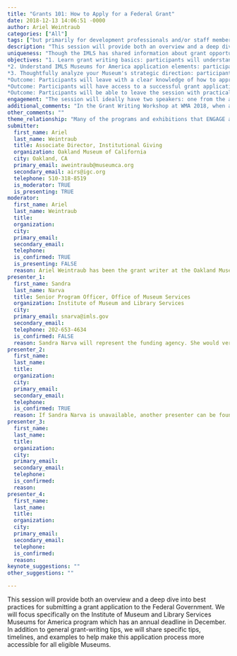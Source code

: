 ```yaml
---
title: "Grants 101: How to Apply for a Federal Grant"
date: 2018-12-13 14:06:51 -0000
author: Ariel Weintraub
categories: ["All"]
tags: ["but primarily for development professionals and/or staff members with the responsibility to submit grant applications." ]
description: "This session will provide both an overview and a deep dive into best practices for submitting a grant application to the Federal Government. We will focus specifically on the Institute of Museum and Library Services Museums for America program which has an annual deadline in December. In addition to general grant-writing tips, we will share specific tips, timelines, and examples to help make this application process more accessible for all eligible Museums."
uniqueness: "Though the IMLS has shared information about grant opportunities at WMA, this session from a grant writer is specifically geared toward tackling this application process."
objectives: "1. Learn grant writing basics: participants will understand how to structure a successful grant narrative.
*2. Understand IMLS Museums for America application elements: participants will have a step-by-step explanation of each element that is required to submit to the federal government when applying for funds as well as how to fill them out.
*3. Thoughtfully analyze your Museum's strategic direction: participants will understand how to use their Museum's mission and strategic plan to help develop projects where engagement is central.
*Outcome: Participants will leave with a clear knowledge of how to approach a federal agency when applying for a grant.
*Outcome: Participants will have access to a successful grant application, as well as their Museum colleague who submitted it, and be able to ask questions based on their own project ideas.
*Outcome: Participants will be able to leave the session with practical tools to bring back to their Museum and share with colleagues"
engagement: "The session will ideally have two speakers: one from the agency and one from a Museum that has been awarded multiple grants from the agency. In addition to a powerpoint presentation, there will be brief in-session writing exercises, explanatory handouts, and group conversations. There will be time for participants to share experiences with one another, as well as to ask questions of the speakers."
additional_comments: "In the Grant Writing Workshop at WMA 2018, when asked what kind of grant sessions would be helpful, everyone agreed that they?d want a session on applying for federal grants."
other_comments: ""
theme_relationship: "Many of the programs and exhibitions that ENGAGE audiences can be funded by the federal government. Many of the federal agency's guidelines require this kind of engagement for successful applications. This session will help people think about their projects in a logical, strategic way so that they can write about them clearly and submit an application that is competitive for federal money."
submitter:
  first_name: Ariel
  last_name: Weintraub
  title: Associate Director, Institutional Giving
  organization: Oakland Museum of California
  city: Oakland, CA
  primary_email: aweintraub@museumca.org
  secondary_email: airs@igc.org
  telephone: 510-318-8519
  is_moderator: TRUE
  is_presenting: TRUE
moderator:
  first_name: Ariel
  last_name: Weintraub
  title:
  organization:
  city:
  primary_email:
  secondary_email:
  telephone:
  is_confirmed: TRUE
  is_presenting: FALSE
  reason: Ariel Weintraub has been the grant writer at the Oakland Museum of California for over 10 years and has helped the Oakland Museum of California apply for and be awarded over a dozen IMLS grants for multiple kinds of projects. The most recent grant application is on the IMLS website as a model for other organizations to follow. She has led other successful Grant writing 101 sessions and workshops at WMA.
presenter_1:
  first_name: Sandra
  last_name: Narva
  title: Senior Program Officer, Office of Museum Services
  organization: Institute of Museum and Library Services
  city:
  primary_email: snarva@imls.gov
  secondary_email:
  telephone: 202-653-4634
  is_confirmed: FALSE
  reason: Sandra Narva will represent the funding agency. She would very much like to be part of this session but will not be able to confirm until Spring 2019, dependent upon Federal budget.
presenter_2:
  first_name:
  last_name:
  title:
  organization:
  city:
  primary_email:
  secondary_email:
  telephone:
  is_confirmed: TRUE
  reason: If Sandra Narva is unavailable, another presenter can be found. Either another grant writer with similar experience from a different type/size museum or another OMCA team member who works with Ariel?most likely the OMCA Evaluator, Johanna Jones.
presenter_3:
  first_name:
  last_name:
  title:
  organization:
  city:
  primary_email:
  secondary_email:
  telephone:
  is_confirmed:
  reason:
presenter_4:
  first_name:
  last_name:
  title:
  organization:
  city:
  primary_email:
  secondary_email:
  telephone:
  is_confirmed:
  reason:
keynote_suggestions: ""
other_suggestions: ""

---
```

This session will provide both an overview and a deep dive into best practices for submitting a grant application to the Federal Government. We will focus specifically on the Institute of Museum and Library Services Museums for America program which has an annual deadline in December. In addition to general grant-writing tips, we will share specific tips, timelines, and examples to help make this application process more accessible for all eligible Museums.
